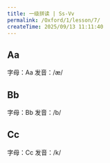 ```yaml
---
title: 一级拼读 | Ss-Vv
permalink: /Oxford/1/lesson/7/
createTime: 2025/09/13 11:11:40
---
```


## Aa

<CardGrid>
<Card>字母：Aa</Card>
<Card>发音：/æ/</Card>
</CardGrid>

<WordCardGrid 
  :words="[
    { word: 'ant', image: '/images/Oxford/ant.png' },
    { word: 'apple', image: '/images/Oxford/apple.png' },
    { word: 'alligator', image: '/images/Oxford/alligator.png' },
    { word: 'ax', image: '/images/Oxford/ax.png' }
  ]" 
  :cols="4" 
/>

<ArtPlayer
  src="/media-proxy/Oxford/lv1/video/A.mp4"
  fullscreen
/>

## Bb

<CardGrid>
<Card>字母：Bb</Card>
<Card>发音：/b/</Card>
</CardGrid>

<WordCardGrid 
  :words="[
    { word: 'bed', image: '/images/Oxford/bed.png' },
    { word: 'bear', image: '/images/Oxford/bear.png' },
    { word: 'banana', image: '/images/Oxford/banana.png' },
    { word: 'bird', image: '/images/Oxford/bird.png' }
  ]" 
  :cols="4" 
/>

<ArtPlayer
  src="/media-proxy/Oxford/lv1/video/B.mp4"
  fullscreen
/>

## Cc

<CardGrid>
<Card>字母：Cc</Card>
<Card>发音：/k/</Card>
</CardGrid>

<WordCardGrid 
  :words="[
    { word: 'cat', image: '/images/Oxford/cat.png' },
    { word: 'cup', image: '/images/Oxford/cup.png' },
    { word: 'computer', image: '/images/Oxford/computer.png' },
    { word: 'car', image: '/images/Oxford/car.png' }
  ]" 
  :cols="4" 
/>

<ArtPlayer
  src="/media-proxy/Oxford/lv1/video/C.mp4"
  fullscreen
/>
